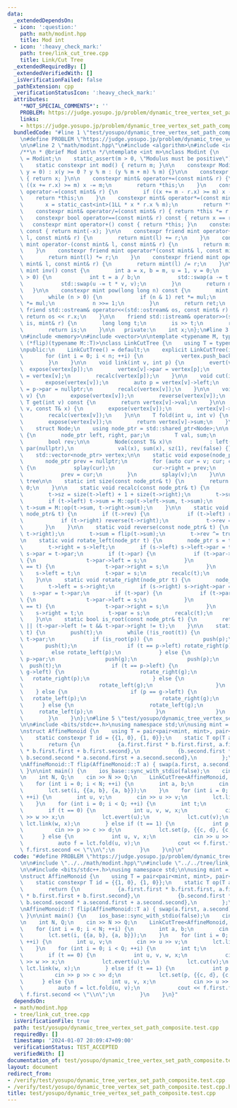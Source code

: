 ```yaml
---
data:
  _extendedDependsOn:
  - icon: ':question:'
    path: math/modint.hpp
    title: Mod int
  - icon: ':heavy_check_mark:'
    path: tree/link_cut_tree.cpp
    title: Link/Cut Tree
  _extendedRequiredBy: []
  _extendedVerifiedWith: []
  _isVerificationFailed: false
  _pathExtension: cpp
  _verificationStatusIcon: ':heavy_check_mark:'
  attributes:
    '*NOT_SPECIAL_COMMENTS*': ''
    PROBLEM: https://judge.yosupo.jp/problem/dynamic_tree_vertex_set_path_composite
    links:
    - https://judge.yosupo.jp/problem/dynamic_tree_vertex_set_path_composite
  bundledCode: "#line 1 \"test/yosupo/dynamic_tree_vertex_set_path_composite.test.cpp\"\
    \n#define PROBLEM \"https://judge.yosupo.jp/problem/dynamic_tree_vertex_set_path_composite\"\
    \n\n#line 2 \"math/modint.hpp\"\n#include <algorithm>\n#include <iostream>\n\n\
    /**\n * @brief Mod int\n */\ntemplate <int m>\nclass Modint {\n    using mint\
    \ = Modint;\n    static_assert(m > 0, \"Modulus must be positive\");\n\n   public:\n\
    \    static constexpr int mod() { return m; }\n\n    constexpr Modint(long long\
    \ y = 0) : x(y >= 0 ? y % m : (y % m + m) % m) {}\n\n    constexpr int val() const\
    \ { return x; }\n\n    constexpr mint& operator+=(const mint& r) {\n        if\
    \ ((x += r.x) >= m) x -= m;\n        return *this;\n    }\n    constexpr mint&\
    \ operator-=(const mint& r) {\n        if ((x += m - r.x) >= m) x -= m;\n    \
    \    return *this;\n    }\n    constexpr mint& operator*=(const mint& r) {\n \
    \       x = static_cast<int>(1LL * x * r.x % m);\n        return *this;\n    }\n\
    \    constexpr mint& operator/=(const mint& r) { return *this *= r.inv(); }\n\n\
    \    constexpr bool operator==(const mint& r) const { return x == r.x; }\n\n \
    \   constexpr mint operator+() const { return *this; }\n    constexpr mint operator-()\
    \ const { return mint(-x); }\n\n    constexpr friend mint operator+(const mint&\
    \ l, const mint& r) {\n        return mint(l) += r;\n    }\n    constexpr friend\
    \ mint operator-(const mint& l, const mint& r) {\n        return mint(l) -= r;\n\
    \    }\n    constexpr friend mint operator*(const mint& l, const mint& r) {\n\
    \        return mint(l) *= r;\n    }\n    constexpr friend mint operator/(const\
    \ mint& l, const mint& r) {\n        return mint(l) /= r;\n    }\n\n    constexpr\
    \ mint inv() const {\n        int a = x, b = m, u = 1, v = 0;\n        while (b\
    \ > 0) {\n            int t = a / b;\n            std::swap(a -= t * b, b);\n\
    \            std::swap(u -= t * v, v);\n        }\n        return mint(u);\n \
    \   }\n\n    constexpr mint pow(long long n) const {\n        mint ret(1), mul(x);\n\
    \        while (n > 0) {\n            if (n & 1) ret *= mul;\n            mul\
    \ *= mul;\n            n >>= 1;\n        }\n        return ret;\n    }\n\n   \
    \ friend std::ostream& operator<<(std::ostream& os, const mint& r) {\n       \
    \ return os << r.x;\n    }\n\n    friend std::istream& operator>>(std::istream&\
    \ is, mint& r) {\n        long long t;\n        is >> t;\n        r = mint(t);\n\
    \        return is;\n    }\n\n   private:\n    int x;\n};\n#line 3 \"tree/link_cut_tree.cpp\"\
    \n#include <memory>\n#include <vector>\n\ntemplate <typename M, typename M::T\
    \ (*flip)(typename M::T)>\nclass LinkCutTree {\n    using T = typename M::T;\n\
    \npublic:\n    LinkCutTree() = default;\n    explicit LinkCutTree(int n) {\n \
    \       for (int i = 0; i < n; ++i) {\n            vertex.push_back(std::make_shared<Node>(M::id));\n\
    \        }\n    }\n\n    void link(int v, int p) {\n        evert(v);\n      \
    \  expose(vertex[p]);\n        vertex[v]->par = vertex[p];\n        vertex[p]->right\
    \ = vertex[v];\n        recalc(vertex[p]);\n    }\n\n    void cut(int v) {\n \
    \       expose(vertex[v]);\n        auto p = vertex[v]->left;\n        vertex[v]->left\
    \ = p->par = nullptr;\n        recalc(vertex[v]);\n    }\n\n    void evert(int\
    \ v) {\n        expose(vertex[v]);\n        reverse(vertex[v]);\n    }\n\n   \
    \ T get(int v) const {\n        return vertex[v]->val;\n    }\n\n    void set(int\
    \ v, const T& x) {\n        expose(vertex[v]);\n        vertex[v]->val = x;\n\
    \        recalc(vertex[v]);\n    }\n\n    T fold(int u, int v) {\n        evert(u);\n\
    \        expose(vertex[v]);\n        return vertex[v]->sum;\n    }\n\nprivate:\n\
    \    struct Node;\n    using node_ptr = std::shared_ptr<Node>;\n\n    struct Node\
    \ {\n        node_ptr left, right, par;\n        T val, sum;\n        int sz;\n\
    \        bool rev;\n\n        Node(const T& x)\n            : left(nullptr), right(nullptr),\
    \ par(nullptr),\n              val(x), sum(x), sz(1), rev(false) {}\n    };\n\n\
    \    std::vector<node_ptr> vertex;\n\n    static void expose(node_ptr v) {\n \
    \       node_ptr prev = nullptr;\n        for (auto cur = v; cur; cur = cur->par)\
    \ {\n            splay(cur);\n            cur->right = prev;\n            recalc(cur);\n\
    \            prev = cur;\n        }\n        splay(v);\n    }\n\n    // splay\
    \ tree\n\n    static int size(const node_ptr& t) {\n        return t ? t->sz :\
    \ 0;\n    }\n\n    static void recalc(const node_ptr& t) {\n        if (!t) return;\n\
    \        t->sz = size(t->left) + 1 + size(t->right);\n        t->sum = t->val;\n\
    \        if (t->left) t->sum = M::op(t->left->sum, t->sum);\n        if (t->right)\
    \ t->sum = M::op(t->sum, t->right->sum);\n    }\n\n    static void push(const\
    \ node_ptr& t) {\n        if (t->rev) {\n            if (t->left) reverse(t->left);\n\
    \            if (t->right) reverse(t->right);\n            t->rev = false;\n \
    \       }\n    }\n\n    static void reverse(const node_ptr& t) {\n        std::swap(t->left,\
    \ t->right);\n        t->sum = flip(t->sum);\n        t->rev ^= true;\n    }\n\
    \n    static void rotate_left(node_ptr t) {\n        node_ptr s = t->right;\n\
    \        t->right = s->left;\n        if (s->left) s->left->par = t;\n       \
    \ s->par = t->par;\n        if (t->par) {\n            if (t->par->left == t)\
    \ {\n                t->par->left = s;\n            }\n            if (t->par->right\
    \ == t) {\n                t->par->right = s;\n            }\n        }\n    \
    \    s->left = t;\n        t->par = s;\n        recalc(t);\n        recalc(s);\n\
    \    }\n\n    static void rotate_right(node_ptr t) {\n        node_ptr s = t->left;\n\
    \        t->left = s->right;\n        if (s->right) s->right->par = t;\n     \
    \   s->par = t->par;\n        if (t->par) {\n            if (t->par->left == t)\
    \ {\n                t->par->left = s;\n            }\n            if (t->par->right\
    \ == t) {\n                t->par->right = s;\n            }\n        }\n    \
    \    s->right = t;\n        t->par = s;\n        recalc(t);\n        recalc(s);\n\
    \    }\n\n    static bool is_root(const node_ptr& t) {\n        return !t->par\
    \ || (t->par->left != t && t->par->right != t);\n    }\n\n    static void splay(node_ptr\
    \ t) {\n        push(t);\n        while (!is_root(t)) {\n            auto p =\
    \ t->par;\n            if (is_root(p)) {\n                push(p);\n         \
    \       push(t);\n                if (t == p->left) rotate_right(p);\n       \
    \         else rotate_left(p);\n            } else {\n                auto g =\
    \ p->par;\n                push(g);\n                push(p);\n              \
    \  push(t);\n                if (t == p->left) {\n                    if (p ==\
    \ g->left) {\n                        rotate_right(g);\n                     \
    \   rotate_right(p);\n                    } else {\n                        rotate_right(p);\n\
    \                        rotate_left(g);\n                    }\n            \
    \    } else {\n                    if (p == g->left) {\n                     \
    \   rotate_left(p);\n                        rotate_right(g);\n              \
    \      } else {\n                        rotate_left(g);\n                   \
    \     rotate_left(p);\n                    }\n                }\n            }\n\
    \        }\n    }\n};\n#line 5 \"test/yosupo/dynamic_tree_vertex_set_path_composite.test.cpp\"\
    \n\n#include <bits/stdc++.h>\nusing namespace std;\n\nusing mint = Modint<998244353>;\n\
    \nstruct AffineMonoid {\n    using T = pair<pair<mint, mint>, pair<mint, mint>>;\n\
    \    static constexpr T id = {{1, 0}, {1, 0}};\n    static T op(T a, T b) {\n\
    \        return {\n            {a.first.first * b.first.first, a.first.second\
    \ * b.first.first + b.first.second},\n            {b.second.first * a.second.first,\
    \ b.second.second * a.second.first + a.second.second},\n        };\n    }\n};\n\
    \nAffineMonoid::T flip(AffineMonoid::T a) { swap(a.first, a.second); return a;\
    \ }\n\nint main() {\n    ios_base::sync_with_stdio(false);\n    cin.tie(nullptr);\n\
    \n    int N, Q;\n    cin >> N >> Q;\n    LinkCutTree<AffineMonoid, flip> lct(N);\n\
    \    for (int i = 0; i < N; ++i) {\n        int a, b;\n        cin >> a >> b;\n\
    \        lct.set(i, {{a, b}, {a, b}});\n    }\n    for (int i = 0; i < N - 1;\
    \ ++i) {\n        int u, v;\n        cin >> u >> v;\n        lct.link(u, v);\n\
    \    }\n    for (int i = 0; i < Q; ++i) {\n        int t;\n        cin >> t;\n\
    \        if (t == 0) {\n            int u, v, w, x;\n            cin >> u >> v\
    \ >> w >> x;\n            lct.evert(u);\n            lct.cut(v);\n           \
    \ lct.link(w, x);\n        } else if (t == 1) {\n            int p, c, d;\n  \
    \          cin >> p >> c >> d;\n            lct.set(p, {{c, d}, {c, d}});\n  \
    \      } else {\n            int u, v, x;\n            cin >> u >> v >> x;\n \
    \           auto f = lct.fold(u, v);\n            cout << f.first.first * x +\
    \ f.first.second << \"\\n\";\n        }\n    }\n}\n"
  code: "#define PROBLEM \"https://judge.yosupo.jp/problem/dynamic_tree_vertex_set_path_composite\"\
    \n\n#include \"../../math/modint.hpp\"\n#include \"../../tree/link_cut_tree.cpp\"\
    \n\n#include <bits/stdc++.h>\nusing namespace std;\n\nusing mint = Modint<998244353>;\n\
    \nstruct AffineMonoid {\n    using T = pair<pair<mint, mint>, pair<mint, mint>>;\n\
    \    static constexpr T id = {{1, 0}, {1, 0}};\n    static T op(T a, T b) {\n\
    \        return {\n            {a.first.first * b.first.first, a.first.second\
    \ * b.first.first + b.first.second},\n            {b.second.first * a.second.first,\
    \ b.second.second * a.second.first + a.second.second},\n        };\n    }\n};\n\
    \nAffineMonoid::T flip(AffineMonoid::T a) { swap(a.first, a.second); return a;\
    \ }\n\nint main() {\n    ios_base::sync_with_stdio(false);\n    cin.tie(nullptr);\n\
    \n    int N, Q;\n    cin >> N >> Q;\n    LinkCutTree<AffineMonoid, flip> lct(N);\n\
    \    for (int i = 0; i < N; ++i) {\n        int a, b;\n        cin >> a >> b;\n\
    \        lct.set(i, {{a, b}, {a, b}});\n    }\n    for (int i = 0; i < N - 1;\
    \ ++i) {\n        int u, v;\n        cin >> u >> v;\n        lct.link(u, v);\n\
    \    }\n    for (int i = 0; i < Q; ++i) {\n        int t;\n        cin >> t;\n\
    \        if (t == 0) {\n            int u, v, w, x;\n            cin >> u >> v\
    \ >> w >> x;\n            lct.evert(u);\n            lct.cut(v);\n           \
    \ lct.link(w, x);\n        } else if (t == 1) {\n            int p, c, d;\n  \
    \          cin >> p >> c >> d;\n            lct.set(p, {{c, d}, {c, d}});\n  \
    \      } else {\n            int u, v, x;\n            cin >> u >> v >> x;\n \
    \           auto f = lct.fold(u, v);\n            cout << f.first.first * x +\
    \ f.first.second << \"\\n\";\n        }\n    }\n}"
  dependsOn:
  - math/modint.hpp
  - tree/link_cut_tree.cpp
  isVerificationFile: true
  path: test/yosupo/dynamic_tree_vertex_set_path_composite.test.cpp
  requiredBy: []
  timestamp: '2024-01-07 20:09:47+09:00'
  verificationStatus: TEST_ACCEPTED
  verifiedWith: []
documentation_of: test/yosupo/dynamic_tree_vertex_set_path_composite.test.cpp
layout: document
redirect_from:
- /verify/test/yosupo/dynamic_tree_vertex_set_path_composite.test.cpp
- /verify/test/yosupo/dynamic_tree_vertex_set_path_composite.test.cpp.html
title: test/yosupo/dynamic_tree_vertex_set_path_composite.test.cpp
---
```

